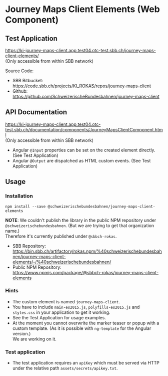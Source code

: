 # Journey Maps Client Elements (Web Component)

## <a name="testapp"></a>Test Application

https://ki-journey-maps-client.app.test04.otc-test.sbb.ch/journey-maps-client-elements/  
(Only accessible from within SBB network)

Source Code:

* SBB Bitbucket:  
  https://code.sbb.ch/projects/KI_ROKAS/repos/journey-maps-client
* Github:  
  https://github.com/SchweizerischeBundesbahnen/journey-maps-client

## API Documentation

https://ki-journey-maps-client.app.test04.otc-test.sbb.ch/documentation/components/JourneyMapsClientComponent.html  
(Only accessible from within SBB network)

* Angular `@Input` properties can be set on the created element directly. (See Test Application)
* Angular `@Output` are dispatched as HTML custom events. (See Test Application)

## Usage

### Installation

```
npm install --save @schweizerischebundesbahnen/journey-maps-client-elements
```

**NOTE**: We couldn't publish the library in the public NPM repository under `@schweizerischebundesbahnen`. (But we are
trying to get that organization name.)  
Therefore it's currently published under `@sbbch-rokas`.

* SBB Repository:  
  https://bin.sbb.ch/artifactory/rokas.npm/%40schweizerischebundesbahnen/journey-maps-client-elements/-/%40schweizerischebundesbahnen/
* Public NPM Repository:  
  https://www.npmjs.com/package/@sbbch-rokas/journey-maps-client-elements

### Hints

* The custom element is named `journey-maps-client`.
* You have to include `main-es2015.js`, `polyfills-es2015.js` and `styles.css` in your application to get it working.
* See the Test Application for usage examples.
* At the moment you cannot overwrite the marker teaser or popup with a custom template. (As it is possible
  with `ng-template`
  for the Angular version.)  
  We are working on it.

### Test application
* The test application requires an `apiKey` which must be served via HTTP under the relative path `assets/secrets/apikey.txt`.
